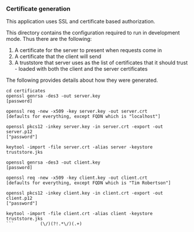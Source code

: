 ### Certificate generation

This application uses SSL and certificate based authorization.  

This directory contains the configuration required to run in development mode.  Thus there are the following:
  1. A certificate for the server to present when requests come in
  2. A certificate that the client will send
  3. A truststore that server uses as the list of certificates that it should trust - loaded with both the client and the server certificates

The following provides details about how they were generated. 

```
cd certificates
openssl genrsa -des3 -out server.key
[password]

openssl req -new -x509 -key server.key -out server.crt
[defaults for everything, except FQDN which is "localhost"]

openssl pkcs12 -inkey server.key -in server.crt -export -out server.p12
["password"]

keytool -import -file server.crt -alias server -keystore truststore.jks

openssl genrsa -des3 -out client.key
[password]

openssl req -new -x509 -key client.key -out client.crt
[defaults for everything, except FQDN which is "Tim Robertson"]

openssl pkcs12 -inkey client.key -in client.crt -export -out client.p12
["password"]

keytool -import -file client.crt -alias client -keystore truststore.jks
```          (\/)(?!.*\/)(.+)
